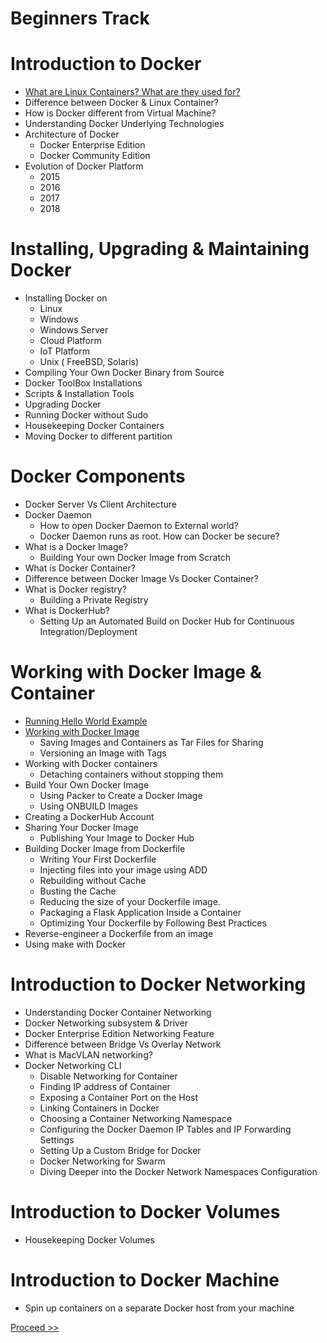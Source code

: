 # Beginners Track

# Introduction to Docker 

- [What are Linux Containers? What are they used for?](https://github.com/collabnix/dockerlabs/blob/master/beginners/b001-linux-containers.md)
- Difference between Docker & Linux Container?
- How is Docker different from Virtual Machine?
- Understanding Docker Underlying Technologies
- Architecture of Docker 
   - Docker Enterprise Edition
   - Docker Community Edition
- Evolution of Docker Platform 
   - 2015 
   - 2016
   - 2017
   - 2018
             
# Installing, Upgrading & Maintaining Docker 

- Installing Docker on 
   - Linux
   - Windows 
   - Windows Server
   - Cloud Platform
   - IoT Platform
   - Unix ( FreeBSD, Solaris)  
- Compiling Your Own Docker Binary from Source
- Docker ToolBox Installations
- Scripts & Installation Tools
- Upgrading Docker
- Running Docker without Sudo
- Housekeeping Docker Containers
- Moving Docker to different partition

# Docker Components

- Docker Server Vs Client Architecture
- Docker Daemon
  - How to open Docker Daemon to External world?
  - Docker Daemon runs as root. How can Docker be secure?
- What is a Docker Image?
  - Building Your own Docker Image from Scratch
- What is Docker Container?
- Difference between Docker Image Vs Docker Container?
- What is Docker registry?
  - Building a Private Registry 
- What is DockerHub?
  - Setting Up an Automated Build on Docker Hub for Continuous Integration/Deployment
  
# Working with Docker Image & Container

- [Running Hello World Example](https://github.com/collabnix/dockerlabs/blob/master/beginners/b300/b301-helloworld.md)
- [Working with Docker Image](https://github.com/collabnix/dockerlabs/blob/master/beginners/b300/b302-workingwithdockerimage.md) 
  - Saving Images and Containers as Tar Files for Sharing 
  - Versioning an Image with Tags 
- Working with Docker containers
  - Detaching containers without stopping them
- Build Your Own Docker Image
  - Using Packer to Create a Docker Image 
  - Using ONBUILD Images 
- Creating a DockerHub Account
- Sharing Your Docker Image
  -  Publishing Your Image to Docker Hub 
- Building Docker Image from Dockerfile
  - Writing Your First Dockerfile
  - Injecting files into your image using ADD
  - Rebuilding without Cache 
  - Busting the Cache 
  - Reducing the size of your Dockerfile image. 
  - Packaging a Flask Application Inside a Container 
  - Optimizing Your Dockerfile by Following Best Practices 
- Reverse-engineer a Dockerfile from an image
- Using make with Docker

# Introduction to Docker Networking

- Understanding Docker Container Networking
- Docker Networking subsystem & Driver
- Docker Enterprise Edition Networking Feature
- Difference between Bridge Vs Overlay Network
- What is MacVLAN networking?
- Docker Networking CLI
  - Disable Networking for Container
  - Finding IP address of Container
  - Exposing a Container Port on the Host
  - Linking Containers in Docker
  - Choosing a Container Networking Namespace
  - Configuring the Docker Daemon IP Tables and IP Forwarding Settings
  - Setting Up a Custom Bridge for Docker
  - Docker Networking for Swarm
  - Diving Deeper into the Docker Network Namespaces Configuration
  
# Introduction to Docker Volumes

- Housekeeping Docker Volumes


# Introduction to Docker Machine

- Spin up containers on a separate Docker host from your machine






 [Proceed >>](https://github.com/collabnix/dockerlabs/blob/master/beginners/b001-linux-containers.md)





